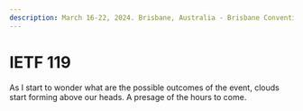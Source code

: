 ```yaml
---
description: March 16-22, 2024. Brisbane, Australia - Brisbane Convention Centre
---
```


# IETF 119

As I start to wonder what are the possible outcomes of the event, clouds start forming above our heads. A presage of the hours to come.
